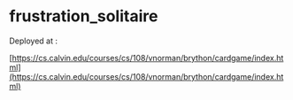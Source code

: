 # frustration_solitaire

Deployed at :

[https://cs.calvin.edu/courses/cs/108/vnorman/brython/cardgame/index.html](https://cs.calvin.edu/courses/cs/108/vnorman/brython/cardgame/index.html)
